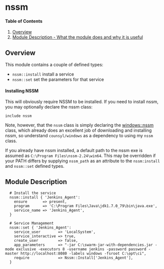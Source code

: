 # nssm

#### Table of Contents

1. [Overview](#overview)
2. [Module Description - What the module does and why it is useful](#module-description)

## Overview

This module contains a couple of defined types:
- `nssm::install`  install a service
- `nssm::set`  set the parameters for that service

#### Installing NSSM

This will obviously require NSSM to be installed.  If you need to install nssm, you may optionally declare the nssm class:

`include nssm`

Note, however, that the `nssm` class is simply declaring the [windows::nssm](https://forge.puppet.com/counsyl/windows#windowsnssm) class, which already does an excellent job of downloading and installing nssm, so understand `counsyl/windows` as a dependency to using my `nssm` class.

If you already have nssm installed, a default path to the nssm exe is assumed as `C:\Program Files\nssm-2.24\win64`.  This may be overridden if your PATH differs by supplying `nssm_path` as an attribute to the `nssm:install` and `nssm::set` defined types.

## Module Description

```
  # Install the service
  nssm::install { 'Jenkins_Agent':
    ensure       => present,
    program      => 'C:\Program Files\Java\jdk1.7.0_79\bin\java.exe',
    service_name => 'Jenkins_Agent',
  }
```

```
  # Service Management
  nssm::set { 'Jenkins_Agent':
    service_user        => 'LocalSystem',
    service_interactive => true,
    create_user         => false,
    app_parameters      => "-jar C:\swarm-jar-with-dependencies.jar -mode exclusive -executors 8 -username jenkins -password password -master http://localhost:8080 -labels windows -fsroot C:\opt\ci",
    require             => Nssm::Install['Jenkins_Agent'],
  }
```
